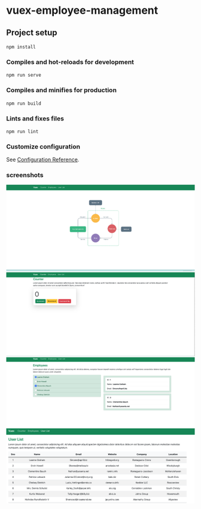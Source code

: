 # vuex-employee-management

## Project setup
```
npm install
```

### Compiles and hot-reloads for development
```
npm run serve
```

### Compiles and minifies for production
```
npm run build
```

### Lints and fixes files
```
npm run lint
```

### Customize configuration
See [Configuration Reference](https://cli.vuejs.org/config/).

### screenshots
![vuex](./src/assets/Screen%20Shot%202022-07-12%20at%208.34.05%20AM.png)
![vuex](./src/assets/Screen%20Shot%202022-07-12%20at%208.34.19%20AM.png)
 ![vuex](./src/assets/Screen%20Shot%202022-07-12%20at%208.34.33%20AM.png)
 ![vuex](./src/assets/Screen%20Shot%202022-07-12%20at%208.34.45%20AM.png)
